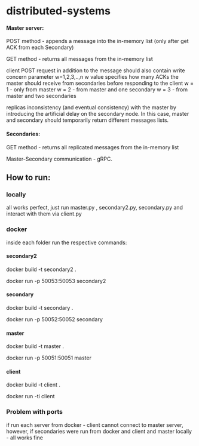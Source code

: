 # distributed-systems

#### Master server:

POST method - appends a message into the in-memory list (only after get ACK from each Secondary) 

GET method - returns all messages from the in-memory list

client POST request in addition to the message should also contain write concern parameter w=1,2,3,..,n
w value specifies how many ACKs the master should receive from secondaries before responding to the client
w = 1 - only from master
w = 2 - from master and one secondary
w = 3 - from master and two secondaries 

replicas inconsistency (and eventual consistency) with the master by introducing the artificial delay on the secondary node. In this case, master and secondary should temporarily return different messages lists.


#### Secondaries:

GET method - returns all replicated messages from the in-memory list

Master-Secondary communication - gRPC.

## How to run:

### locally
all works perfect, just run master.py , secondary2.py, secondary.py and interact with them via client.py

### docker

inside each folder run the respective commands:

#### secondary2
docker build -t secondary2 .

docker run -p 50053:50053 secondary2

#### secondary

docker build -t secondary .

docker run -p 50052:50052 secondary

#### master

docker build -t master .

docker run -p 50051:50051 master

#### client

docker build -t client .

docker run -ti client


### Problem with ports

if run each server from docker - client cannot connect to master server, however, if secondaries were run from docker and client and master locally - all works fine
